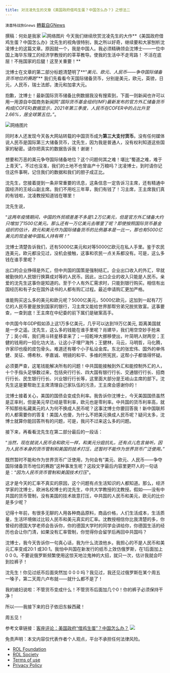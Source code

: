 ```yaml
---
title: 对沈凌先生的文章《美国政府借鸡生蛋？中国怎么办？》之想法二
---
```

`澳喜特战旅Gnews` [轉載自GNews](https://gnews.org/zh-hans/1981798/)

撰稿：何处是我家
![](https://assets.gnews.org/wp-content/uploads/2022/02/58855870_303-1.jpg)网络图片
今天我们继续欣赏沈凌先生的大作**《美国政府借鸡生蛋？中国怎么办》沈先生的视角很特别，我之所以好奇，继续要和大家刨析沈凌博士的这篇文章。原因就一个，我是中国人。我必须精确领会沈博士——一位中国上海华东理工的经济学教授的的莘莘教导。使我的生活中不走弯路！ 不活在底层！不拖国家的后腿！这至关重要！**

沈博士在文章的第二部分标题清楚明了**“*美元、欧元、人民币——争夺国际储备货币地位的赛跑*”** 我们先看看今天国际储备货币，分别是美元，欧元，英镑，日元，人民币，瑞士法郎，澳元和加拿大元。

抱歉，沈博士！最新国际货币储备比例数据我没有搜索到，下面一则新闻也许可以用一用源自中国商务新闻网“*国际货币基金组织(IMF)最新发布的官方外汇储备货币构成(COFER)数据显示，2021年第三季度，人民币在COFER中的占比升至2.66%，居全球第五位。”*。

![](https://assets.gnews.org/wp-content/uploads/2022/02/010712.png)网络图片

同时本人还发现今天各大网站转载的中国货币成为**第三大支付货币**。没有任何媒体说人民币是国际第三大储备货币，沈先生，因为我是普通人，没有权利知道这些国家的秘密。请你把真实的数据告诉我！谢谢！

想要和万恶的美元争夺国际储备地位？这个问题何其之难！堪比“蜀道之难，难于上青天”。不过也没准，我们的土地不也曾亩产十万粮吗？沈凌博士，到时请你记住这件事啊，记住我们的数据和我们的胆子成正比。

沈先生，您接着提到一条非常重要的讯息，这条信息一定告诉习主席，还有精通中国经济的王岐山副主席。我们不用吃三年草，我们有钱了！习主席，王主席我们真的有钱啦，沈凌教授知道钱在哪里！

沈先生说，

“*这两年疫情期间，中国的外贸顺差差不多是1.2万亿美元，但是官方外汇储备大约只增加了1500亿美元。那么还有一万亿美元去哪里了呢？即使按照国际货币基金组织的估计，欧元和美元作为国际储备货币的比例基本是一比一，那也有5000亿美元的现金被中国私人持有啊！”*

沈博士清楚告诉我们，还有5000亿美元和对等5000亿欧元在私人手里。鉴于农民连美元，欧元都没见过，没机会接触，这事和农民一点关系都没有。可是，这么多钱在谁手里呢？

出口的企业挣得是外汇，但中共国的国策是强制结汇。企业出口收入的外汇，早就被勤快的人民银行换算成对等的人民币。因此，出口企业的收入只能是人民币。亲爱的沈先生这事你是知道的。至于个人有外汇需求时，只能到银行购买。相信有出国经历和有子女在国外读书的人都有购汇过程。最近申请购汇更加严格。

谁能购买这么多的美元和欧元呢？5000亿美元，5000亿欧元，这加到一起有7万亿的人民币要是放到国家的银行，习主席又能给世界那帮穷弟兄脱贫致富。这事要查，一查到底！王主席在中纪委的前下属们是破案高手。

中共国今年GDP假如添上这1万多亿美元，几乎可以达到19万亿美元, 距离美国就是一步之遥。沈先生，这么多的钱能在谁手里呢？肖建华，我们用空空妙手抢来了；吴小晖，我们用斗转星移拿来了；一招乾坤大挪移使出，叶简明人财两空；王健的钱用的一招化功大法，让这小子埋尸海外；王健林，马云，马明哲，马化腾，许家印也瘦的皮包骨头。难道还有哪个小子私设金库。东北的张宏伟、国外的单伟健、吴征、傅希秋、李嘉诚、明镜的和平、多维的熊宪民，这帮小子都值得怀疑。

必须要严查，这笔钱能解决所有的问题！中共国能接触到外汇和能控制外汇的人，十个手指头足够数过来，包括央行行长、四大国有银行行长、交通银行行长、招商行行长、民生银行行长、兴业银行行长等，这里面大部分是王岐山主席的部下。沈先生这是要帮助王主席清理自己家队伍的污渍，王主席会感谢你的！

沈博士接着关心，美国的国债会变成负利率。我告诉你沈博士，今天美国国债虽然是正率利，但是美元早已经是零利率，欧元也是零利率。中共国的货币利率高，就不知那些私藏美元的人为何不换成人民币呢？这事沈博士你要回答我！新中国联邦的人都需要你的答复！美国人也傻，为什么不把美元换成人民币呢？疑问太多，沈博士就算你能回答所有的问题，可是，我问不过来这么多的问题。

接下来，再看看沈先生在第二部分最后的一段话：

“*当然，现在就说人民币会和欧元一样，和美元分庭抗礼，还有点儿危言耸听。因为人民币本身的货币管制和美国的技术打压，还暂时不能作为世界货币广泛使用。”*

既然暂时不能和作为世界货币广泛使用，为何会有“美元、欧元、人民币——争夺国际储备货币地位的赛跑”这种事发生呢？这段文字最后内容里更吓人的一句话是：“*因为人民币货币管制和美国技术打压*”。

这才是今天的汇率不真实的原因，这个问题有点生活知识的人都知道。那么，经济学家的沈博士，欧洲名校博士的沈先生，中共大学教授的沈教授。假如——没有中共国的货币管制，没有美国的技术故意打压，中共国的人民币和美元，欧元的比价是多少呢？

记得十年前，有很多无聊的人用各种商品原料，商品价格，人们生活成本，生活质量，生活环境做过比较人民币和美元真实的汇率。沈教授相信你比我清楚的多，你曾经的德国大学老师会告诉你，你的德国大学时的同学会讲给你，你德国生活的经历也会让你门清，如果没有汇率管制，你觉得你会留学后再回中共国吗？

沈博士，我今天告诉你一句真心话，我为什么流浪他乡。我担心的不是人民币和美元汇率变成20:1 或30:1。我怕中共国在新发行的纸币上效仿俄罗斯，在1后面加上 0 0 0。不要说俄罗斯频繁使用这惊天地泣鬼神的大招，就只一次，估计我就会吓到拉裤子！

沈先生！你见过纸币后面突然加 0 0 0 吗？我见过，我还见过俄罗斯在某个周五一嗓子，第二天周六卢布就——就什么都不是了！

我的媳妇说啦：不管货币变成什么！不管货币后面加几个0！你的裤子必须保持干净！

所以——我接下来的日子依旧东躲西藏！

周五见！

参考文章链接：[客座评论：美国政府“借鸡生蛋”？中国怎么办？](https://www.dw.com/zh/%E5%AE%A2%E5%BA%A7%E8%AF%84%E8%AE%BA%E7%BE%8E%E5%9B%BD%E6%94%BF%E5%BA%9C%E5%80%9F%E9%B8%A1%E7%94%9F%E8%9B%8B%E4%B8%AD%E5%9B%BD%E6%80%8E%E4%B9%88%E5%8A%9E/a-60660266)
![](https://assets.gnews.org/wp-content/uploads/2022/02/TUBIAO-X.jpg)
 

免责声明：本文内容仅代表作者个人观点，平台不承担任何法律风险。

- [ROL Foundation](https://rolfoundation.org/)
- [ROL Society](https://rolsociety.org/)
- [Terms of use](https://gnews.org/terms-of-use-3/)
- [Privacy Policy](https://gnews.org/privacy-policy/)
